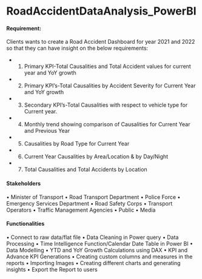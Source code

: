 # RoadAccidentDataAnalysis_PowerBI

#### Requirement:

Clients wants to create a Road Accident Dashboard for year 2021 and 2022 so that they can have insight on the below requirements:
- 1.	Primary KPI-Total Causalities and Total Accident values for current year and YoY growth
- 2.	Primary KPI’s-Total Causalities by Accident Severity for Current Year and YoY growth
- 3.	Secondary KPI’s-Total Causalities with respect to vehicle type for Current year.
- 4.	Monthly trend showing comparison of Causalities for Current Year and Previous Year
- 5.	Causalities by Road Type for Current Year
- 6.	Current Year Causalities by Area/Location & by Day/Night
- 7.	Total Causalities and Total Accidents by Location
  	
#### Stakeholders

•	Minister of Transport
•	Road Transport Department
•	Police Force
•	Emergency Services Department
•	Road Safety Corps
•	Transport Operators
•	Traffic Management Agencies
•	Public
•	Media

#### Functionalities

•	Connect to raw data/flat file
•	Data Cleaning in Power query
•	Data Processing
•	Time Intelligence Function/Calendar Date Table in Power BI
•	Data Modelling
•	YTD and YoY Growth Calculations using DAX
•	KPI and Advance KPI Generations
•	Creating custom columns and measures in the reports
•	Importing Images
•	Creating different charts and generating insights
•	Export the Report to users

